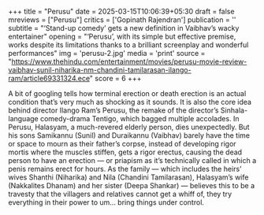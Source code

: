 +++
title = "Perusu"
date = 2025-03-15T10:06:39+05:30
draft = false
mreviews = ["Perusu"]
critics = ['Gopinath Rajendran']
publication = ''
subtitle = "‘Stand-up comedy’ gets a new definition in Vaibhav’s wacky entertainer"
opening = "‘Perusu’, with its simple but effective premise, works despite its limitations thanks to a brilliant screenplay and wonderful performances"
img = 'perusu-2.jpg'
media = 'print'
source = "https://www.thehindu.com/entertainment/movies/perusu-movie-review-vaibhav-sunil-niharika-nm-chandini-tamilarasan-ilango-ram/article69331324.ece"
score = 6
+++

A bit of googling tells how terminal erection or death erection is an actual condition that’s very much as shocking as it sounds. It is also the core idea behind director Ilango Ram’s Perusu, the remake of the director’s Sinhala-language comedy-drama Tentigo, which bagged multiple accolades. In Perusu, Halasyam, a much-revered elderly person, dies unexpectedly. But his sons Samikannu (Sunil) and Duraikannu (Vaibhav) barely have the time or space to mourn as their father’s corpse, instead of developing rigor mortis where the muscles stiffen, gets a rigor erectus, causing the dead person to have an erection — or priapism as it’s technically called in which a penis remains erect for hours. As the family — which includes the heirs’ wives Shanthi (Niharika) and Nila (Chandini Tamilarasan), Halasyam’s wife (Nakkalites Dhanam) and her sister (Deepa Shankar) — believes this to be a travesty that the villagers and relatives cannot get a whiff of, they try everything in their power to um... bring things under control.
